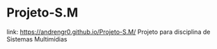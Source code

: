 # Projeto-S.M

link: https://andrengr0.github.io/Projeto-S.M/
 Projeto para disciplina de Sistemas Multimídias
 
